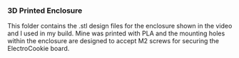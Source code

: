 ### 3D Printed Enclosure
This folder contains the .stl design files for the enclosure shown in the video and I used in my build.  Mine was printed with PLA and the mounting holes within the enclosure are designed to accept M2 screws for securing the ElectroCookie board.
